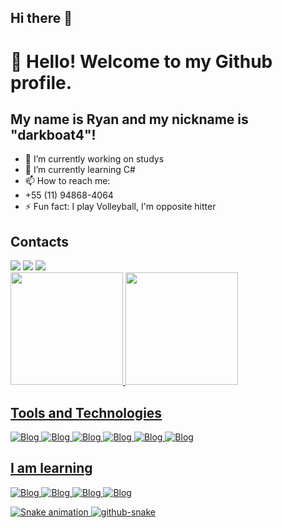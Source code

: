 ## Hi there 👋

# 👋 Hello! Welcome to my Github profile.
## My name is Ryan and my nickname is "darkboat4"!

- 🔭 I’m currently working on studys
- 🌱 I’m currently learning C#
- 📫 How to reach me:
- +55 (11) 94868-4064
- ⚡ Fun fact: I play Volleyball, I'm opposite hitter

## Contacts

<div>
<a href="https://instagram.com/seu-usuário-instagram-aqui" target="_blank"><img loading="lazy" src="https://img.shields.io/badge/-Instagram-%23E4405F?style=for-the-badge&logo=instagram&logoColor=white" target="_blank"></a>
<a href = "mailto:contato@seu-usuário-aqui"><img loading="lazy" src="https://img.shields.io/badge/Gmail-D14836?style=for-the-badge&logo=gmail&logoColor=white" target="_blank"></a>
<a href="https://www.linkedin.com/in/seu-usuário-linkedln-aqui" target="_blank"><img loading="lazy" src="https://img.shields.io/badge/-LinkedIn-%230077B5?style=for-the-badge&logo=linkedin&logoColor=white" target="_blank"></a>   
</div>

<div>
<a href="https://github.com/darkboat4">
<img loading="lazy" height="180em" src="https://github-readme-stats.vercel.app/api/top-langs/?username=darkboat4&layout=compact&langs_count=7&theme=dracula"/>
<img loading="lazy" height="180em" src="https://github-readme-stats.vercel.app/api?username=darkboat4&show_icons=true&theme=dracula&include_all_commits=true&count_private=true"/>
</div>

  ## Tools and Technologies
![Blog](https://img.shields.io/badge/GitHub-181717.svg?style=for-the-badge&logo=GitHub&logoColor=white)
![Blog](https://img.shields.io/badge/Git-F05032.svg?style=for-the-badge&logo=Git&logoColor=white)
![Blog](https://img.shields.io/badge/HTML5-E34F26.svg?style=for-the-badge&logo=HTML5&logoColor=white)
![Blog](https://img.shields.io/badge/CSS-663399.svg?style=for-the-badge&logo=CSS&logoColor=white)
![Blog](https://img.shields.io/badge/JavaScript-F7DF1E.svg?style=for-the-badge&logo=JavaScript&logoColor=black)
![Blog](https://img.shields.io/badge/Figma-F24E1E.svg?style=for-the-badge&logo=Figma&logoColor=white)
  

  ## I am learning
  ![Blog](https://img.shields.io/badge/C%23-239120?style=for-the-badge&logo=c-sharp&logoColor=white)
  ![Blog](https://img.shields.io/badge/.NET-512BD4.svg?style=for-the-badge&logo=dotnet&logoColor=white)
  ![Blog](https://img.shields.io/badge/MySQL-4479A1.svg?style=for-the-badge&logo=MySQL&logoColor=white)
  ![Blog](https://img.shields.io/badge/PHP-777BB4.svg?style=for-the-badge&logo=PHP&logoColor=white)


![Snake animation](https://github.com/seu-usuário-aqui/seu-usuário-aqui/blob/output/github-contribution-grid-snake.svg)
<picture>
  <source media="(prefers-color-scheme: dark)" srcset="github-snake-dark.svg" />
  <source media="(prefers-color-scheme: light)" srcset="github-snake.svg" />
  <img alt="github-snake" src="github-snake.svg" />
</picture>
